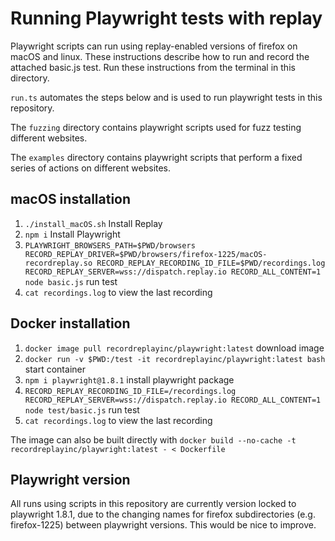 # Running Playwright tests with replay

Playwright scripts can run using replay-enabled versions of firefox on macOS and linux. These instructions describe how to run and record the attached basic.js test.  Run these instructions from the terminal in this directory.

`run.ts` automates the steps below and is used to run playwright tests in this repository.

The `fuzzing` directory contains playwright scripts used for fuzz testing different websites.

The `examples` directory contains playwright scripts that perform a fixed series of actions on different websites.

## macOS installation

1. `./install_macOS.sh` Install Replay
2. `npm i` Install Playwright
3. `PLAYWRIGHT_BROWSERS_PATH=$PWD/browsers RECORD_REPLAY_DRIVER=$PWD/browsers/firefox-1225/macOS-recordreplay.so RECORD_REPLAY_RECORDING_ID_FILE=$PWD/recordings.log RECORD_REPLAY_SERVER=wss://dispatch.replay.io RECORD_ALL_CONTENT=1 node basic.js` run test
4. `cat recordings.log` to view the last recording

## Docker installation

1. `docker image pull recordreplayinc/playwright:latest` download image
2. `docker run -v $PWD:/test -it recordreplayinc/playwright:latest bash` start container
3. `npm i playwright@1.8.1` install playwright package
4. `RECORD_REPLAY_RECORDING_ID_FILE=/recordings.log RECORD_REPLAY_SERVER=wss://dispatch.replay.io RECORD_ALL_CONTENT=1 node test/basic.js` run test
5. `cat recordings.log` to view the last recording

The image can also be built directly with `docker build --no-cache -t recordreplayinc/playwright:latest - < Dockerfile`

## Playwright version

All runs using scripts in this repository are currently version locked to playwright 1.8.1, due to the changing names for firefox subdirectories (e.g. firefox-1225) between playwright versions.  This would be nice to improve.
